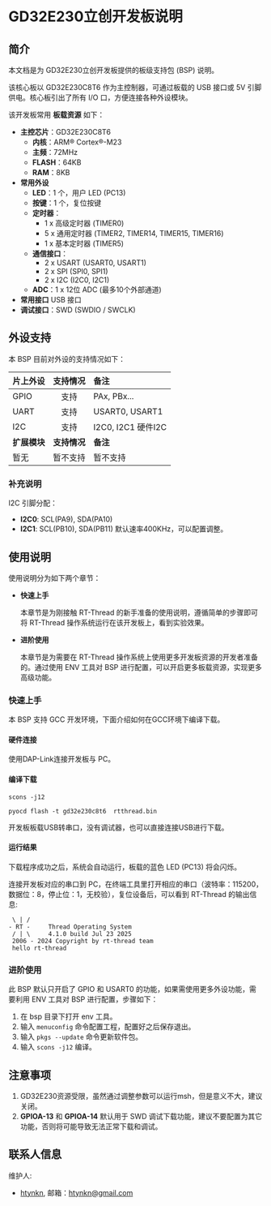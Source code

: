 # GD32E230立创开发板说明

## 简介

本文档是为 GD32E230立创开发板提供的板级支持包 (BSP) 说明。

该核心板以 GD32E230C8T6 作为主控制器，可通过板载的 USB 接口或 5V 引脚供电。核心板引出了所有 I/O 口，方便连接各种外设模块。

该开发板常用 **板载资源** 如下：

-   **主控芯片**：GD32E230C8T6
    -   **内核**：ARM® Cortex®-M23
    -   **主频**：72MHz
    -   **FLASH**：64KB
    -   **RAM**：8KB
-   **常用外设**
    -   **LED**：1 个，用户 LED (PC13)
    -   **按键**：1 个，复位按键
    -   **定时器**：
        -   1 x 高级定时器 (TIMER0)
        -   5 x 通用定时器 (TIMER2, TIMER14, TIMER15, TIMER16)
        -   1 x 基本定时器 (TIMER5)
    -   **通信接口**：
        -   2 x USART (USART0, USART1)
        -   2 x SPI (SPI0, SPI1)
        -   2 x I2C (I2C0, I2C1)
    -   **ADC**：1 x 12位 ADC (最多10个外部通道)
-   **常用接口**  USB 接口
-   **调试接口**：SWD (SWDIO / SWCLK)

## 外设支持

本 BSP 目前对外设的支持情况如下：

| **片上外设** | **支持情况** | **备注** |
| :--- | :---: | :--- |
| GPIO | 支持 | PAx, PBx... |
| UART | 支持 | USART0, USART1 |
| I2C | 支持 | I2C0, I2C1 硬件I2C |
| **扩展模块** | **支持情况** | **备注** |
| 暂无 | 暂不支持 | 暂不支持 |

### 补充说明

I2C 引脚分配：
- **I2C0**: SCL(PA9), SDA(PA10)
- **I2C1**: SCL(PB10), SDA(PB11)
默认速率400KHz，可以配置调整。


## 使用说明

使用说明分为如下两个章节：

-   **快速上手**

    本章节是为刚接触 RT-Thread 的新手准备的使用说明，遵循简单的步骤即可将 RT-Thread 操作系统运行在该开发板上，看到实验效果。

-   **进阶使用**

    本章节是为需要在 RT-Thread 操作系统上使用更多开发板资源的开发者准备的。通过使用 ENV 工具对 BSP 进行配置，可以开启更多板载资源，实现更多高级功能。

### 快速上手

本 BSP 支持 GCC 开发环境，下面介绍如何在GCC环境下编译下载。

#### 硬件连接

使用DAP-Link连接开发板与 PC。

#### 编译下载

``` shell
scons -j12
```

``` shell
pyocd flash -t gd32e230c8t6  rtthread.bin
```

开发板板载USB转串口，没有调试器，也可以直接连接USB进行下载。

#### 运行结果

下载程序成功之后，系统会自动运行，板载的蓝色 LED (PC13) 将会闪烁。

连接开发板对应的串口到 PC，在终端工具里打开相应的串口（波特率：115200，数据位：8，停止位：1，无校验），复位设备后，可以看到 RT-Thread 的输出信息:

``` shell
 \ | /
- RT -     Thread Operating System
 / | \     4.1.0 build Jul 23 2025
 2006 - 2024 Copyright by rt-thread team
 hello rt-thread
```

### 进阶使用

此 BSP 默认只开启了 GPIO 和 USART0 的功能，如果需使用更多外设功能，需要利用 ENV 工具对 BSP 进行配置，步骤如下：

1.  在 bsp 目录下打开 env 工具。
2.  输入 `menuconfig` 命令配置工程，配置好之后保存退出。
3.  输入 `pkgs --update` 命令更新软件包。
4.  输入 `scons -j12` 编译。

## 注意事项
1.  GD32E230资源受限，虽然通过调整参数可以运行msh，但是意义不大，建议关闭。
2.  **GPIOA-13** 和 **GPIOA-14** 默认用于 SWD 调试下载功能，建议不要配置为其它功能，否则将可能导致无法正常下载和调试。

## 联系人信息

维护人:

- [htynkn](https://github.com/htynkn), 邮箱：<htynkn@gmail.com>